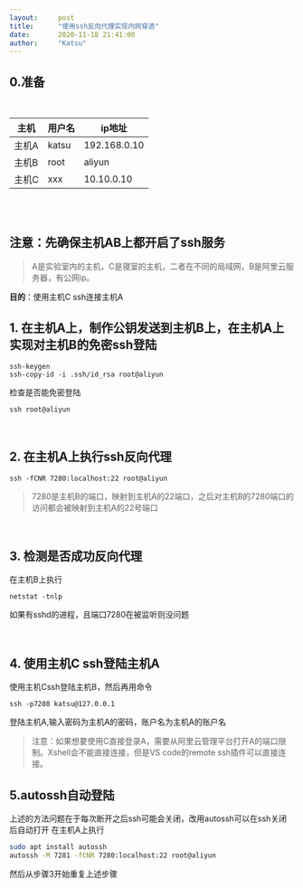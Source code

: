 ```yaml
---
layout:     post
title:      "使用ssh反向代理实现内网穿透"
date:       2020-11-18 21:41:00
author:     "Katsu"
---
```




## 0.准备
<br>

|主机|用户名|ip地址|
| ----|----|----|
|  主机A  |  katsu  |  192.168.0.10  |
|  主机B  |  root  |  aliyun  |
|  主机C  |  xxx  |  10.10.0.10  |

<br>
<br>

## 注意：**先确保主机AB上都开启了ssh服务**

>A是实验室内的主机，C是寝室的主机，二者在不同的局域网，B是阿里云服务器，有公网ip。

**目的**：使用主机C ssh连接主机A
<br>

## 1. 在主机A上，制作公钥发送到主机B上，在主机A上实现对主机B的免密ssh登陆

```
ssh-keygen
ssh-copy-id -i .ssh/id_rsa root@aliyun
```
检查是否能免密登陆
```
ssh root@aliyun
```
<br>

## 2. 在主机A上执行ssh反向代理

```
ssh -fCNR 7280:localhost:22 root@aliyun
```

>7280是主机B的端口，映射到主机A的22端口，之后对主机B的7280端口的访问都会被映射到主机A的22号端口

<br>

## 3. 检测是否成功反向代理
在主机B上执行

```
netstat -tnlp
```
如果有sshd的进程，且端口7280在被监听则没问题

<br>

## 4. 使用主机C ssh登陆主机A
使用主机Cssh登陆主机B，然后再用命令

```
ssh -p7280 katsu@127.0.0.1
```
登陆主机A,输入密码为主机A的密码，账户名为主机A的账户名
<br>
>注意：如果想要使用C直接登录A，需要从阿里云管理平台打开A的端口限制。Xshell会不能直接连接，但是VS code的remote ssh插件可以直接连接。

## 5.autossh自动登陆

上述的方法问题在于每次断开之后ssh可能会关闭，改用autossh可以在ssh关闭后自动打开
在主机A上执行

```bash
sudo apt install autossh
autossh -M 7281 -fCNR 7280:localhost:22 root@aliyun
```

然后从步骤3开始重复上述步骤
